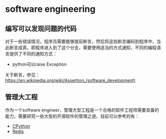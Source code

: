 # software engineering

## 编写可以发现问题的代码

对于一些错误情况，程序员需要能够提前断言，然后将这些断言编码到程序中，当此断言成真，即程序进入到了这个分支，需要使用适当的方式通知，不同的编程语言提供了不同的通知方式：

- python可以raise Exception

关于断言，参见：https://en.wikipedia.org/wiki/Assertion_(software_development)

## 管理大工程

作为一个software engineer，管理大型工程是一个合格的软件工程师需要具备的能力，需要研究一些大型的开源软件的管理之道，目前可以参考的有：

- [CPython](https://github.com/python/cpython)
- [Redis](https://github.com/antirez/redis/)

